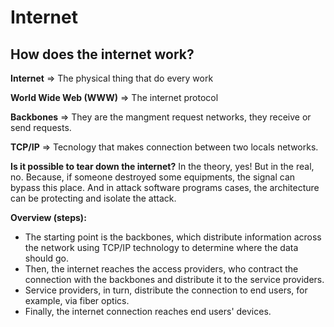 # Internet

## How does the internet work?

**Internet** ⇒ The physical thing that do every work

**World Wide Web (WWW)** ⇒ The internet protocol

**Backbones** ⇒ They are the mangment request networks, they receive or send requests. 

**TCP/IP** ⇒ Tecnology that makes connection between two locals networks.

**Is it possible to tear down the internet?** In the theory, yes! But in the real, no. Because, if someone destroyed some equipments, the signal can bypass this place. And in attack software programs cases, the architecture can be protecting and isolate the attack.

**Overview (steps):** 

- The starting point is the backbones, which distribute information across the network using TCP/IP technology to determine where the data should go.
- Then, the internet reaches the access providers, who contract the connection with the backbones and distribute it to the service providers.
- Service providers, in turn, distribute the connection to end users, for example, via fiber optics.
- Finally, the internet connection reaches end users' devices.
